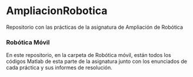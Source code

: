 # AmpliacionRobotica
Repositorio con las prácticas de la asignatura de Ampliación de Robótica

### Robótica Móvil
En este repositorio, en la carpeta de Robótica móvil, están todos los códigos Matlab de esta parte de la asignatura junto con los enunciados de cada práctica y sus informes de resolución.
